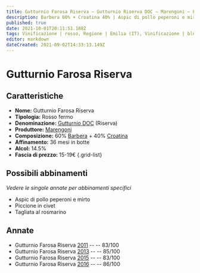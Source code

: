 ```yaml
---
title: Gutturnio Farosa Riserva – Gutturnio Riserva DOC – Marengoni – Emilia (IT) – 15-19€ – 2★-3★
description: Barbera 60% + Croatina 40% | Aspic di pollo peperoni e mirto – Piccione in civet – Tagliata al rosmarino
published: true
date: 2021-10-01T20:11:51.188Z
tags: Vinificazione | rosso, Regione | Emilia (IT), Vinificazione | blend, Vinificazione | fermo, Valutazioni | 3 stelle, Vitigni | Barbera, Vitigni | Croatina, Prezzi | 15-19€, Alimento | pollo, Cottura | aspic, Aromatizzazione | peperoni e mirto, Alimento | piccione, Cottura | in civet, Alimento | manzo, Aromatizzazione | al rosmarino
editor: markdown
dateCreated: 2021-09-02T14:33:13.149Z
---
```


# Gutturnio Farosa Riserva 

## Caratteristiche
- **Nome:** Gutturnio Farosa Riserva 
- **Tipologia:** Rosso fermo
- **Denominazione:** [Gutturnio DOC](/denominazioni/Italia/Emilia/DOC-Gutturnio) (Riserva)
- **Produttore:** [Marengoni](/produttori/Italia/Emilia/Marengoni) 
- **Composizione:** 60% [Barbera](/vitigni/Italia/bacca-nera/barbera) + 40% [Croatina](/vitigni/Italia/bacca-nera/croatina)
- **Affinamento:** 36 mesi in botte
- **Alcol:** 14.5%
- **Fascia di prezzo:** 15-19€
{.grid-list}

## Possibili abbinamenti
*Vedere le singole annate per abbinamenti specifici*

- Aspic di pollo peperoni e mirto 
- Piccione in civet 
- Tagliata al rosmarino

## Annate
- Gutturnio Farosa Riserva [2011](/vini/Italia/Emilia/Marengoni/Gutturnio-Farosa-Riserva/2013) -- <span class="star-2"></span> -- 83/100
- Gutturnio Farosa Riserva [2013](/vini/Italia/Emilia/Marengoni/Gutturnio-Farosa-Riserva/2013) -- <span class="star-3"></span> -- 85/100
- Gutturnio Farosa Riserva [2015](/vini/Italia/Emilia/Marengoni/Gutturnio-Farosa-Riserva/2015) -- <span class="star-2"></span> -- 83/100
- Gutturnio Farosa Riserva [2016](/vini/Italia/Emilia/Marengoni/Gutturnio-Farosa-Riserva/2016) -- <span class="star-3"></span> -- 86/100

